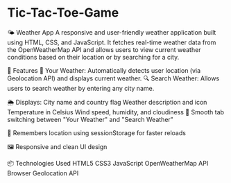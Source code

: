# Tic-Tac-Toe-Game
🌤️ Weather App
A responsive and user-friendly weather application built using HTML, CSS, and JavaScript. It fetches real-time weather data from the OpenWeatherMap API and allows users to view current weather conditions based on their location or by searching for a city.

🔧 Features
📍 Your Weather: Automatically detects user location (via Geolocation API) and displays current weather.
🔍 Search Weather: Allows users to search weather by entering any city name.

🌦️ Displays:
City name and country flag
Weather description and icon
Temperature in Celsius
Wind speed, humidity, and cloudiness
🔁 Smooth tab switching between "Your Weather" and "Search Weather"


💾 Remembers location using sessionStorage for faster reloads

🖼️ Responsive and clean UI design

📦 Technologies Used
HTML5
CSS3
JavaScript 
OpenWeatherMap API
Browser Geolocation API

